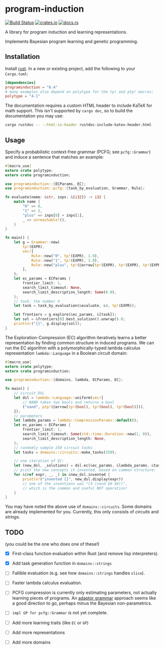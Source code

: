 # program-induction

[![Build Status](https://travis-ci.org/lucasem/program-induction.svg?branch=master)](https://travis-ci.org/lucasem/program-induction)
[![crates.io](https://img.shields.io/crates/v/programinduction.svg)](https://crates.io/crates/programinduction)
[![docs.rs](https://docs.rs/programinduction/badge.svg)](https://docs.rs/programinduction)

A library for program induction and learning representations.

Implements Bayesian program learning and genetic programming.

## Installation

Install [rust](https://rust-lang.org). In a new or existing project, add the
following to your `Cargo.toml`:

```toml
[dependencies]
programinduction = "0.4"
# many examples also depend on polytype for the tp! and ptp! macros:
polytype = "4.1"
```

The documentation requires a custom HTML header to include KaTeX for math
support. This isn't supported by `cargo doc`, so to build the documentation
you may use:

```sh
cargo rustdoc -- --html-in-header rustdoc-include-katex-header.html
```

## Usage

Specify a probabilistic context-free grammar (PCFG; see `pcfg::Grammar`) and
induce a sentence that matches an example:

```rust
#[macro_use]
extern crate polytype;
extern crate programinduction;

use programinduction::{ECParams, EC};
use programinduction::pcfg::{task_by_evaluation, Grammar, Rule};

fn evaluate(name: &str, inps: &[i32]) -> i32 {
    match name {
        "0" => 0,
        "1" => 1,
        "plus" => inps[0] + inps[1],
        _ => unreachable!(),
    }
}

fn main() {
    let g = Grammar::new(
        tp!(EXPR),
        vec![
            Rule::new("0", tp!(EXPR), 1.0),
            Rule::new("1", tp!(EXPR), 1.0),
            Rule::new("plus", tp!(@arrow[tp!(EXPR), tp!(EXPR), tp!(EXPR)]), 1.0),
        ],
    );
    let ec_params = ECParams {
        frontier_limit: 1,
        search_limit_timeout: None,
        search_limit_description_length: Some(8.0),
    };
    // task: the number 4
    let task = task_by_evaluation(&evaluate, &4, tp!(EXPR));

    let frontiers = g.explore(&ec_params, &[task]);
    let sol = &frontiers[0].best_solution().unwrap().0;
    println!("{}", g.display(sol));
}
```

The Exploration-Compression (EC) algorithm iteratively learns a better
representation by finding common structure in induced programs. We can run
the EC algorithm with a polymorphically-typed lambda calculus representation
`lambda::Language` in a Boolean circuit domain:

```rust
#[macro_use]
extern crate polytype;
extern crate programinduction;

use programinduction::{domains, lambda, ECParams, EC};

fn main() {
    // circuit DSL
    let dsl = lambda::Language::uniform(vec![
        // NAND takes two bools and returns a bool
        ("nand", ptp!(@arrow[tp!(bool), tp!(bool), tp!(bool)])),
    ]);
    // parameters
    let lambda_params = lambda::CompressionParams::default();
    let ec_params = ECParams {
        frontier_limit: 1,
        search_limit_timeout: Some(std::time::Duration::new(1, 0)),
        search_limit_description_length: None,
    };
    // randomly sample 250 circuit tasks
    let tasks = domains::circuits::make_tasks(250);

    // one iteration of EC:
    let (new_dsl, _solutions) = dsl.ec(&ec_params, &lambda_params, &tasks);
    // print the new concepts it invented, based on common structure:
    for &(ref expr, _, _) in &new_dsl.invented {
        println!("invented {}", new_dsl.display(expr))
        // one of the inventions was "(λ (nand $0 $0))",
        // which is the common and useful NOT operation!
    }
}
```

You may have noted the above use of `domains::circuits`. Some domains are
already implemented for you. Currently, this only consists of _circuits_ and
_strings_.

## TODO

(you could be the one who does one of these!)

- [x] First-class function evaluation within Rust (and remove lisp
      interpreters).
- [x] Add task generation function in `domains::strings`
- [ ] Fallible evaluation (e.g. see how `domains::strings` handles `slice`).
- [ ] Faster lambda calculus evaluation.
- [ ] PCFG compression is currently only estimating parameters, not actually
      learning pieces of programs. An [adaptor
      grammar](http://cocosci.berkeley.edu/tom/papers/adaptornips.pdf)
      approach seems like a good direction to go, perhaps minus the Bayesian
      non-parametrics.
- [ ] `impl GP for pcfg::Grammar` is not yet complete.
- [ ] Add more learning traits (like `EC` or `GP`)
- [ ] Add more representations
- [ ] Add more domains

